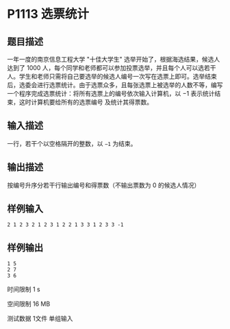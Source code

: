 # P1113 选票统计

## 题目描述
一年一度的南京信息工程大学 "十佳大学生" 选举开始了，根据海选结果，候选人达到了 1000 人，每个同学和老师都可以参加投票选举，并且每个人可以选若干人。学生和老师只需将自己要选举的候选人编号一次写在选票上即可。选举结束后，选委会进行选票统计。由于选票众多，且每张选票上被选举的人数不等，编写一个程序完成选票统计：将所有选票上的编号依次输入计算机，以 
−1 表示统计结束，这时计算机要给所有的选票编号 及统计其得票数。

## 输入描述
一行，若干个以空格隔开的整数，以 `−1` 为结束。

## 输出描述
按编号升序分若干行输出编号和得票数（不输出票数为 0 的候选人情况）

## 样例输入

```
2 1 2 3 2 1 2 3 1 2 2 1 3 3 1 2 3 3 -1
```

## 样例输出

```
1 5
2 7
3 6
```

时间限制  1 s

空间限制  16 MB

测试数据  1文件 单组输入
